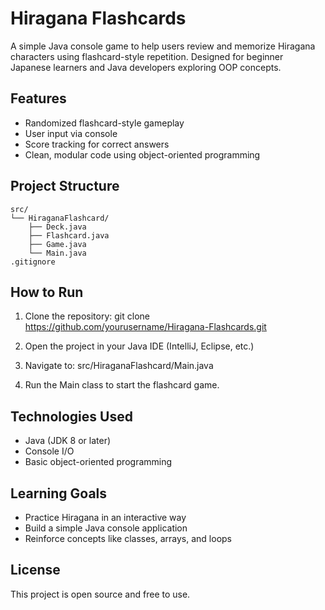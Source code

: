 # Hiragana Flashcards

A simple Java console game to help users review and memorize Hiragana characters using flashcard-style repetition. Designed for beginner Japanese learners and Java developers exploring OOP concepts.

## Features

- Randomized flashcard-style gameplay
- User input via console
- Score tracking for correct answers
- Clean, modular code using object-oriented programming

## Project Structure

```
src/
└── HiraganaFlashcard/
    ├── Deck.java
    ├── Flashcard.java
    ├── Game.java
    └── Main.java
.gitignore
```

## How to Run

1. Clone the repository:
   git clone https://github.com/yourusername/Hiragana-Flashcards.git

2. Open the project in your Java IDE (IntelliJ, Eclipse, etc.)

3. Navigate to:
   src/HiraganaFlashcard/Main.java

4. Run the Main class to start the flashcard game.

## Technologies Used

- Java (JDK 8 or later)
- Console I/O
- Basic object-oriented programming

## Learning Goals

- Practice Hiragana in an interactive way
- Build a simple Java console application
- Reinforce concepts like classes, arrays, and loops

## License

This project is open source and free to use.

